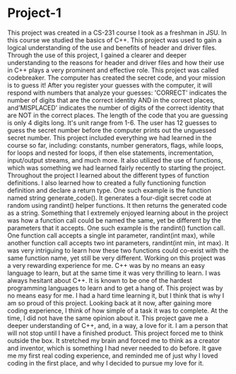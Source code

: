 # Project-1
This project was created in a CS-231 course I took as a freshman in JSU. In this course we studied the basics of C++. This project was used to gain a logical understanding of the use and benefits of header and driver files. Through the use of this project, I gained a clearer and deeper understanding to the reasons for header and driver files and how their use in C++ plays a very prominent and effective role. 
This project was called codebreaker. The computer has created the secret code, and your mission is to guess it! After you register your guesses with the computer, it will respond with numbers that analyze your guesses: 'CORRECT' indicates the number of digits that are the correct identity AND in the correct places, and'MISPLACED' indicates the number of digits of the correct identity that are NOT in the correct places.
The length of the code that you are guessing is only 4 digits long. It's unit range from 1-6. The user has 12 guesses to guess the secret number before the computer prints out the unguessed secret number.
This project included everything we had learned in the course so far, including: constants, number generators, flags, while loops, for loops and nested for loops, if then else statements, incrementation, input/output streams, and much more. It also utilized the use of functions, which was something we had learned fairly recently to starting the project. Throughout the project I learned about the different types of function definitions. I also learned how to created a fully functioning function definition and declare a return type. One such example is the function named string generate_code(). It generates a four-digit secret code at random using randint() helper functions. It then returns the generated code as a string. 
Something that I extremely enjoyed learning about in the project was how a function call could be named the same, yet be different by the parameters that it accepts. One such example is the randint() function call. One function call accepts a single int parameter, randint(int max), while another function call accepts two int parameters, randint(int min, int max). It was very intriguing to learn how these two functions could co-exist with the same function name, yet still be very different. 
Working on this project was a very rewarding experience for me. C++ was by no means an easy language to learn, but at the same time it was very thrilling to learn. I was always hesitant about C++. It is known to be one of the hardest programming languages to learn and to get a hang of. This project was by no means easy for me. I had a hard time learning it, but I think that is why I am so proud of this project. Looking back at it now, after gaining more coding experience, I think of how simple of a task it was to complete. At the time, I did not have the same opinion about it. This project gave me a deeper understanding of C++, and, in a way, a love for it. I am a person that will not stop until I have a finished product. This project forced me to think outside the box. It stretched my brain and forced me to think as a creator and inventor, which is something I had never needed to do before. It gave me my first real coding experience, and reminded me of just why I loved coding in the first place, and why I decided to pursue my love for it. 
